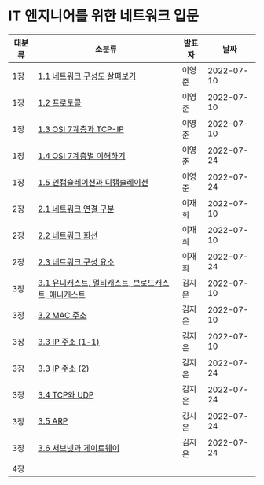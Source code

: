 # IT 엔지니어를 위한 네트워크 입문

| 대분류 | 소분류                                                                                                                       | 발표자 | 날짜       |
| ------ | ---------------------------------------------------------------------------------------------------------------------------- | ------ | ---------- |
| 1장    | [1.1 네트워크 구성도 살펴보기](01장/1.1%20네트워크%20구성도%20살펴보기.md)                                                   | 이영준 | 2022-07-10 |
| 1장    | [1.2 프로토콜](01장/1.2%20프로토콜.md)                                                                                       | 이영준 | 2022-07-10 |
| 1장    | [1.3 OSI 7계층과 TCP-IP](01장/1.3%20OSI%207계층과%20TCP-IP.md)                                                               | 이영준 | 2022-07-10 |
| 1장    | [1.4 OSI 7계층별 이해하기](01장/1.4%20OSI%207계층별%20이해하기.md)                                                           | 이영준 | 2022-07-24 |
| 1장    | [1.5 인캡슐레이션과 디캡슐레이션](01장/1.5%20인캡슐레이션과%20디캡슐레이션.md)                                               | 이영준 | 2022-07-24 |
| 2장    | [2.1 네트워크 연결 구분](02장/2.1%20네트워크%20연결%20구분.md)                                                               | 이재희 | 2022-07-10 |
| 2장    | [2.2 네트워크 회선](02장/2.2%20네트워크%20회선.md)                                                                           | 이재희 | 2022-07-10 |
| 2장 | [2.3 네트워크 구성 요소](02장/2.3%20네트워크%20구성%20요소.md) | 이재희 | 2022-07-24 |
| 3장    | [3.1 유니캐스트, 멀티캐스트, 브로드캐스트, 애니캐스트](03장/3.1%20유니캐스트,%20멀티캐스트,%20브로드캐스트,%20애니캐스트.md) | 김지은 | 2022-07-10 |
| 3장    | [3.2 MAC 주소](03장/3.2%20MAC%20주소.md)                                                                                     | 김지은 | 2022-07-10 |
| 3장    | [3.3 IP 주소 (1-1)](03장/3.3%20IP%20주소%20(1-1).md)                                                                         | 김지은 | 2022-07-10 |
| 3장    | [3.3 IP 주소 (2)](03장/3.3%20IP%20주소%20(2).md)                                                                             | 김지은 | 2022-07-24 |
| 3장    | [3.4 TCP와 UDP](03장/3.4%20TCP와%20UDP.md)                                                                                   | 김지은 | 2022-07-24 |
| 3장    | [3.5 ARP](03장/3.5%20ARP.md)                                                                                                 | 김지은 | 2022-07-24 |
| 3장    | [3.6 서브넷과 게이트웨이](03장/3.6%20서브넷과%20게이트웨이.md)                                                               | 김지은 | 2022-07-24 |
| 4장       |                                                                                                                              |        |            |
